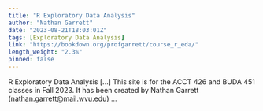 ```yaml
---
title: "R Exploratory Data Analysis"
author: "Nathan Garrett"
date: "2023-08-21T18:03:01Z"
tags: [Exploratory Data Analysis]
link: "https://bookdown.org/profgarrett/course_r_eda/"
length_weight: "2.3%"
pinned: false
---
```


R Exploratory Data Analysis [...] This site is for the ACCT 426 and BUDA 451 classes in Fall 2023.
It has been created by Nathan Garrett (nathan.garrett@mail.wvu.edu) ...
